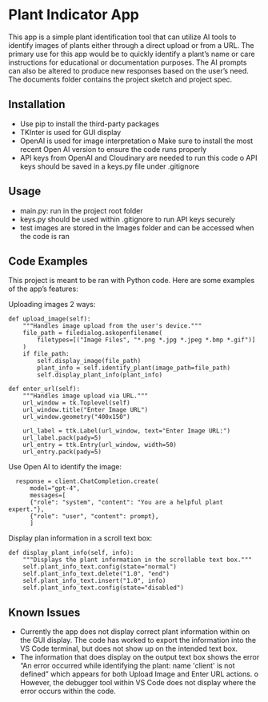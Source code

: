 # Plant Indicator App

This app is a simple plant identification tool that can utilize AI tools to identify images of plants either through a direct upload or from a URL. The primary use for this app would be to quickly identify a plant’s name or care instructions for educational or documentation purposes. The AI prompts can also be altered to produce new responses based on the user’s need. The documents folder contains the project sketch and project spec.

## Installation
-	Use pip to install the third-party packages
-	TKInter is used for GUI display
-	OpenAI is used for image interpretation
o	Make sure to install the most recent Open AI version to ensure the code runs properly
-	API keys from OpenAI and Cloudinary are needed to run this code
o	API keys should be saved in a keys.py file under .gitignore

## Usage
-	main.py: run in the project root folder
-	keys.py should be used within .gitignore to run API keys securely
-	test images are stored in the Images folder and can be accessed when the code is ran

## Code Examples
This project is meant to be ran with Python code. Here are some examples of the app’s features:

Uploading images 2 ways:
   
    def upload_image(self):
        """Handles image upload from the user's device."""
        file_path = filedialog.askopenfilename(
            filetypes=[("Image Files", "*.png *.jpg *.jpeg *.bmp *.gif")]
        )
        if file_path:
            self.display_image(file_path)
            plant_info = self.identify_plant(image_path=file_path)
            self.display_plant_info(plant_info)

    def enter_url(self):
        """Handles image upload via URL."""
        url_window = tk.Toplevel(self)
        url_window.title("Enter Image URL")
        url_window.geometry("400x150")

        url_label = ttk.Label(url_window, text="Enter Image URL:")
        url_label.pack(pady=5)
        url_entry = ttk.Entry(url_window, width=50)
        url_entry.pack(pady=5)


Use Open AI to identify the image:
      
      response = client.ChatCompletion.create(
          model="gpt-4",
          messages=[
          {"role": "system", "content": "You are a helpful plant expert."},
          {"role": "user", "content": prompt},
          ]

Display plan information in a scroll text box:
   
    def display_plant_info(self, info):
        """Displays the plant information in the scrollable text box."""
        self.plant_info_text.config(state="normal")
        self.plant_info_text.delete("1.0", "end")
        self.plant_info_text.insert("1.0", info)
        self.plant_info_text.config(state="disabled")


## Known Issues
-	Currently the app does not display correct plant information within on the GUI display. The code has worked to export the information into the VS Code terminal, but does not show up on the intended text box.
-	The information that does display on the output text box shows the error “An error occurred while identifying the plant: name 'client' is not defined” which appears for both Upload Image and Enter URL actions.
o	However, the debugger tool within VS Code does not display where the error occurs within the code.

